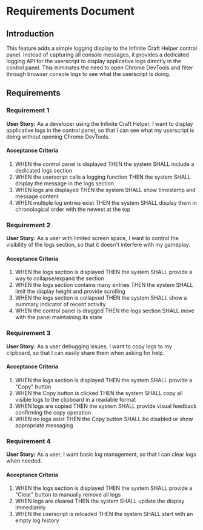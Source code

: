 # Requirements Document

## Introduction

This feature adds a simple logging display to the Infinite Craft Helper control panel. Instead of capturing all console messages, it provides a dedicated logging API for the userscript to display applicative logs directly in the control panel. This eliminates the need to open Chrome DevTools and filter through browser console logs to see what the userscript is doing.

## Requirements

### Requirement 1

**User Story:** As a developer using the Infinite Craft Helper, I want to display applicative logs in the control panel, so that I can see what my userscript is doing without opening Chrome DevTools.

#### Acceptance Criteria

1. WHEN the control panel is displayed THEN the system SHALL include a dedicated logs section
2. WHEN the userscript calls a logging function THEN the system SHALL display the message in the logs section
3. WHEN logs are displayed THEN the system SHALL show timestamp and message content
4. WHEN multiple log entries exist THEN the system SHALL display them in chronological order with the newest at the top

### Requirement 2

**User Story:** As a user with limited screen space, I want to control the visibility of the logs section, so that it doesn't interfere with my gameplay.

#### Acceptance Criteria

1. WHEN the logs section is displayed THEN the system SHALL provide a way to collapse/expand the section
2. WHEN the logs section contains many entries THEN the system SHALL limit the display height and provide scrolling
3. WHEN the logs section is collapsed THEN the system SHALL show a summary indicator of recent activity
4. WHEN the control panel is dragged THEN the logs section SHALL move with the panel maintaining its state

### Requirement 3

**User Story:** As a user debugging issues, I want to copy logs to my clipboard, so that I can easily share them when asking for help.

#### Acceptance Criteria

1. WHEN the logs section is displayed THEN the system SHALL provide a "Copy" button
2. WHEN the Copy button is clicked THEN the system SHALL copy all visible logs to the clipboard in a readable format
3. WHEN logs are copied THEN the system SHALL provide visual feedback confirming the copy operation
4. WHEN no logs exist THEN the Copy button SHALL be disabled or show appropriate messaging

### Requirement 4

**User Story:** As a user, I want basic log management, so that I can clear logs when needed.

#### Acceptance Criteria

1. WHEN the logs section is displayed THEN the system SHALL provide a "Clear" button to manually remove all logs
2. WHEN logs are cleared THEN the system SHALL update the display immediately
3. WHEN the userscript is reloaded THEN the system SHALL start with an empty log history